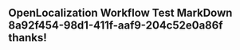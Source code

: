 <properties
ms.topic="hero-topic"
ms.test1="hero-topic"
ms.test2="test"/>

## OpenLocalization Workflow Test MarkDown 8a92f454-98d1-411f-aaf9-204c52e0a86f thanks!
